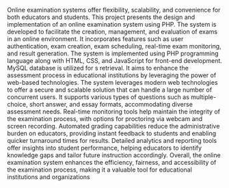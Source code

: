 Online examination systems offer flexibility, scalability, and convenience for both educators and students. This project presents the design and implementation of an online examination system using PHP. The system is developed to facilitate the creation, management, and evaluation of exams in an online environment. It incorporates features such as user authentication, exam creation, exam scheduling, real-time exam monitoring, and result generation. The system is implemented using PHP programming language along with HTML, CSS, and JavaScript for front-end development. MySQL database is utilized for s retrieval. It aims to enhance the assessment process in educational institutions by leveraging the power of web-based technologies.
The system leverages modern web technologies to offer a secure and scalable solution that can handle a large number of concurrent users. It supports various types of questions such as multiple-choice, short answer, and essay formats, accommodating diverse assessment needs. Real-time monitoring tools help maintain the integrity of the examination process, with options for proctoring via webcam and screen recording.
Automated grading capabilities reduce the administrative burden   on educators, providing instant feedback to students and enabling quicker turnaround times for results. Detailed analytics and reporting tools offer insights into student performance, helping educators to identify knowledge gaps and tailor future instruction accordingly.
Overall, the online examination system enhances the efficiency, fairness, and accessibility of the examination process, making it a valuable tool for educational institutions and organizations
